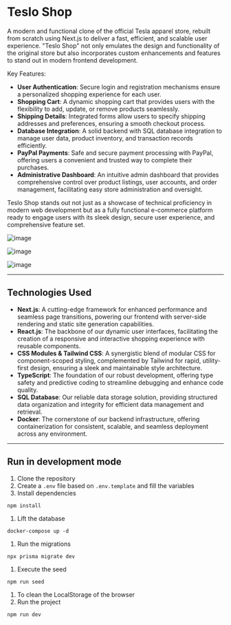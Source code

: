 # **Teslo Shop**

A modern and functional clone of the official Tesla apparel store, rebuilt from scratch using Next.js to deliver a fast, efficient, and scalable user experience. "Teslo Shop" not only emulates the design and functionality of the original store but also incorporates custom enhancements and features to stand out in modern frontend development.

Key Features:

- **User Authentication**: Secure login and registration mechanisms ensure a personalized shopping experience for each user.
- **Shopping Cart**: A dynamic shopping cart that provides users with the flexibility to add, update, or remove products seamlessly.
- **Shipping Details**: Integrated forms allow users to specify shipping addresses and preferences, ensuring a smooth checkout process.
- **Database Integration**: A solid backend with SQL database integration to manage user data, product inventory, and transaction records efficiently.
- **PayPal Payments**: Safe and secure payment processing with PayPal, offering users a convenient and trusted way to complete their purchases.
- **Administrative Dashboard**: An intuitive admin dashboard that provides comprehensive control over product listings, user accounts, and order management, facilitating easy store administration and oversight.

Teslo Shop stands out not just as a showcase of technical proficiency in modern web development but as a fully functional e-commerce platform ready to engage users with its sleek design, secure user experience, and comprehensive feature set.

![image](https://github.com/juanjosemayorga/teslo-shop-14/assets/33362582/e693e993-50c5-4994-bf72-ebad19a41286)

![image](https://github.com/juanjosemayorga/teslo-shop-14/assets/33362582/3e3c1fa8-2cdb-4b59-a858-efa4fbbc7acf)

![image](https://github.com/juanjosemayorga/teslo-shop-14/assets/33362582/441c9a69-6a1c-4dac-a6e2-6e5b0eeb5997)

---

## **Technologies Used**

- **Next.js**: A cutting-edge framework for enhanced performance and seamless page transitions, powering our frontend with server-side rendering and static site generation capabilities.
- **React.js**: The backbone of our dynamic user interfaces, facilitating the creation of a responsive and interactive shopping experience with reusable components.
- **CSS Modules & Tailwind CSS**: A synergistic blend of modular CSS for component-scoped styling, complemented by Tailwind for rapid, utility-first design, ensuring a sleek and maintainable style architecture.
- **TypeScript**: The foundation of our robust development, offering type safety and predictive coding to streamline debugging and enhance code quality.
- **SQL Database**: Our reliable data storage solution, providing structured data organization and integrity for efficient data management and retrieval.
- **Docker**: The cornerstone of our backend infrastructure, offering containerization for consistent, scalable, and seamless deployment across any environment.

---

## Run in development mode

1. Clone the repository
2. Create a `.env` file based on `.env.template` and fill the variables
3. Install dependencies

```
npm install
```

1. Lift the database

```
docker-compose up -d
```

1. Run the migrations

```
npx prisma migrate dev
```

1. Execute the seed

```
npm run seed
```

1. To clean the LocalStorage of the browser
2. Run the project

```
npm run dev
```
